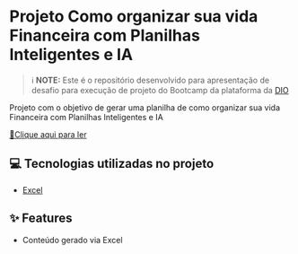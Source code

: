 
# Projeto Como organizar sua vida Financeira com Planilhas Inteligentes e IA


 > ℹ️ **NOTE:** Este é o repositório desenvolvido para apresentação de desafio para execução de projeto do Bootcamp da plataforma da [DIO](https://dio.me)

Projeto com o objetivo de gerar uma planilha de como organizar sua vida Financeira com Planilhas Inteligentes e IA

<a href="https://github.com/Dayanneportugal/PROJETO-DIO/blob/main/PLANILHAS%20INTELIGENTES%20ORGANIZA%C3%87%C3%83O%20FINANCEIRA%20E%20IA.xlsx">📕Clique aqui para ler</a>

## 💻 Tecnologias utilizadas no projeto

- [Excel](https://www.microsoft.com/en/microsoft-365/excel)

## ✨ Features

- Conteúdo gerado via Excel
